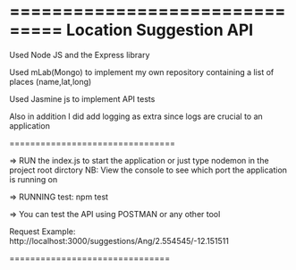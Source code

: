 ===============================
Location Suggestion API
===============================

Used Node JS and the Express library

Used mLab(Mongo) to implement my own repository containing a list of places (name,lat,long)

Used Jasmine js to implement API tests

Also in addition I did add logging as extra since logs are crucial to an application

================================

=> RUN the index.js to start the application or just type nodemon in the project root dirctory
NB: View the console to see which port the application is running on

=> RUNNING test: npm test

=> You can test the API using POSTMAN or any other tool

Request Example: http://localhost:3000/suggestions/Ang/2.554545/-12.151511

===============================
